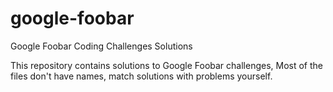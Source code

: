 # google-foobar
Google Foobar Coding Challenges Solutions

This repository contains solutions to Google Foobar challenges, Most of the files don't have names, match solutions with problems yourself.
